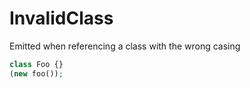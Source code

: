 # InvalidClass

Emitted when referencing a class with the wrong casing

```php
class Foo {}
(new foo());
```
